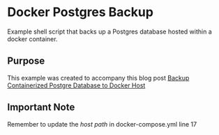 # Docker Postgres Backup
Example shell script that backs up a Postgres database hosted within a docker container.

## Purpose
This example was created to accompany this blog post [Backup Containerized Postgre Database to Docker Host](https://peaketl.com/backup-containerized-postgre-database-to-docker-host/)

## Important Note
Remember to update the *host path* in docker-compose.yml line 17
